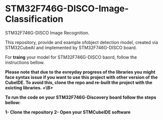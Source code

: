 # STM32F746G-DISCO-Image-Classification
STM32F746G-DISCO Image Recognition.


This repository, provide and example ofobject detection model, created via STM32CubeAI and implemented by STM32F746G-DISCO board.


For <b>traing</b> your model for STM32F746G-DISCO baord, follow the instructions bellow.


<b> Please note that due to the evreyday progress of the libraries you might face syntax issue if you want to use this project with other version of the CubeIDE. To avoid this, clone the repo and re-built the project with the exicting libraries. <\B>


To run the code on your STM32F746G-Discovery board follow the steps bellow:

1- Clone the repository
2- Open your STMCubeIDE software

